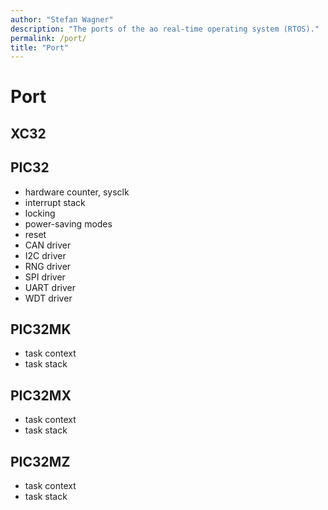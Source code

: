 ```yaml
---
author: "Stefan Wagner"
description: "The ports of the ao real-time operating system (RTOS)."
permalink: /port/
title: "Port"
---
```


# Port

## XC32

## PIC32

- hardware counter, sysclk
- interrupt stack
- locking
- power-saving modes
- reset
- CAN driver
- I2C driver
- RNG driver
- SPI driver
- UART driver
- WDT driver

## PIC32MK

- task context
- task stack

## PIC32MX

- task context
- task stack

## PIC32MZ

- task context
- task stack
